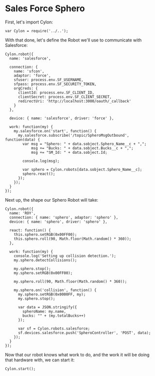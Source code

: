 # Sales Force Sphero

First, let's import Cylon:

    var Cylon = require('../..');

With that done, let's define the Robot we'll use to communicate with Salesforce:

    Cylon.robot({
      name: 'salesforce',

      connection: {
        name: 'sfcon',
        adaptor: 'force',
        sfuser: process.env.SF_USERNAME,
        sfpass: process.env.SF_SECURITY_TOKEN,
        orgCreds: {
          clientId: process.env.SF_CLIENT_ID,
          clientSecret: process.env.SF_CLIENT_SECRET,
          redirectUri: 'http://localhost:3000/oauth/_callback'
        }
      },

      device: { name: 'salesforce', driver: 'force' },

      work: function(my) {
        my.salesforce.on('start', function() {
          my.salesforce.subscribe('/topic/SpheroMsgOutbound', function(data) {
            var msg = "Sphero: " + data.sobject.Sphero_Name__c + ",";
                msg += "Bucks: " + data.sobject.Bucks__c + ",";
                msg += "SM_Id: " + data.sobject.Id;

            console.log(msg);

            var sphero = Cylon.robots[data.sobject.Sphero_Name__c];
            sphero.react();
          });
        });
      }
    });

Next up, the shape our Sphero Robot will take:

    Cylon.robot({
      name: 'ROY',
      connection: { name: 'sphero', adaptor: 'sphero' },
      device: { name: 'sphero', driver: 'sphero' },

      react: function() {
        this.sphero.setRGB(0x00FF00);
        this.sphero.roll(90, Math.floor(Math.random() * 360));
      },

      work: function(my) {
        console.log('Setting up collision detection.');
        my.sphero.detectCollisions();

        my.sphero.stop();
        my.sphero.setRGB(0x00FF00);

        my.sphero.roll(90, Math.floor(Math.random() * 360));

        my.sphero.on('collision', function() {
          my.sphero.setRGB(0x0000FF, my);
          my.sphero.stop();

          var data = JSON.stringify({
            spheroName: my.name,
            bucks: "" + (my.totalBucks++)
          });

          var sf = Cylon.robots.salesforce;
          sf.devices.salesforce.push('SpheroController', 'POST', data);
        });
      }
    });

Now that our robot knows what work to do, and the work it will be doing that
hardware with, we can start it:

    Cylon.start();
